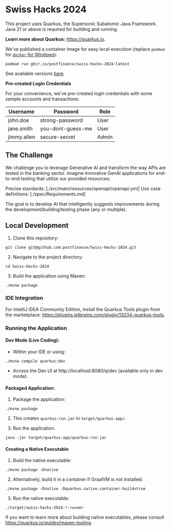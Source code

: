 # Swiss Hacks 2024

This project uses Quarkus, the Supersonic Subatomic Java Framework. Java 21 or above is required for building and
running.

**Learn more about Quarkus:** https://quarkus.io.

We've published a container image for easy local execution (replace `podman`
for [`docker` for Windows](https://docs.docker.com/desktop/install/windows-install)):

```shell
podman run ghcr.io/postfinance/swiss-hacks-2024:latest
```

See available versions [here](https://github.com/postfinance/Swiss-Hacks-2024/tags).

**Pre-created Login Credentials**

For your convenience, we've pre-created login credentials with some sample accounts and transactions:

| Username    | Password          | Role  |
|-------------|-------------------|-------|
| john.doe    | strong-password   | User  |
| jane.smith  | you-dont-guess-me | User  |
| jimmy.allen | secure-secret     | Admin |

## The Challenge

We challenge you to leverage Generative AI and transform the way APIs are tested in the banking sector. Imagine
innovative GenAI applications for end-to-end testing that utilize our provided resources:

Precise standards: [./src/main/resources/openapi/openapi.yml]
Use case definitions: [./spec/Requirements.md]

The goal is to develop AI that intelligently suggests improvements during the development/building/testing phase (any or
multiple).

## Local Development

1. Clone this repository:

```shell
git clone git@github.com:postfinance/Swiss-Hacks-2024.git
```

2. Navigate to the project directory:

```shell
cd Swiss-Hacks-2024
```

3. Build the application using Maven:

```shell
./mvnw package
```

### IDE Integration

For IntelliJ IDEA Community Edition, install the Quarkus Tools plugin from the
marketplace: https://plugins.jetbrains.com/plugin/13234-quarkus-tools.

### Running the Application

#### Dev Mode (Live Coding):

* Within your IDE or using:

```shell script
./mvnw compile quarkus:dev
```

* Access the Dev UI at http://localhost:8080/q/dev (available only in dev mode).

#### Packaged Application:

1. Package the application:

```shell script
./mvnw package
```

2. This creates `quarkus-run.jar` in `target/quarkus-app/`.

3. Run the application:

```shell
java -jar target/quarkus-app/quarkus-run.jar
```

#### Creating a Native Executable

1. Build the native executable:

```shell script
./mvnw package -Dnative
```

2. Alternatively, build it in a container if GraalVM is not installed:

```shell script
./mvnw package -Dnative -Dquarkus.native.container-build=true
```

3. Run the native executable:

```shell
./target/swiss-hacks-2024-*-runner
```

If you want to learn more about building native executables, please
consult https://quarkus.io/guides/maven-tooling.
